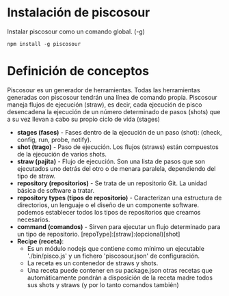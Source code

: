 # Instalación de piscosour

Instalar piscosour como un comando global. (-g) 

    npm install -g piscosour
     
# Definición de conceptos

Piscosour es un generador de herramientas. Todas las herramientas generadas con piscosour tendrán una línea de comando propia. 
Piscosour maneja flujos de ejecución (straw), es decir, cada ejecución de pisco desencadena la ejecución de un número determinado de pasos (shots) que a su vez llevan a cabo su propio ciclo de vida (stages)  

- **stages (fases)** - Fases dentro de la ejecución de un paso (shot): (check, config, run, probe, notify).
- **shot (trago)** - Paso de ejecución. Los flujos (straws) están compuestos de la ejecución de varios shots. 
- **straw (pajita)** - Flujo de ejecución. Son una lista de pasos que son ejecutados uno detrás del otro o de menara paralela, dependiendo del tipo de straw.
- **repository (repositorios)** - Se trata de un repositorio Git. La unidad básica de software a tratar.
- **repository types (tipos de repositorio)** - Caracterizan una estructura de directorios, un lenguaje o el diseño de un componente software. podemos establecer todos los tipos de repositorios que creamos necesarios.
- **command (comandos)** - Sirven para ejecutar un flujo determinado para un tipo de repositorio. [repoType]:[straw]:(opcional)[shot] 
- **Recipe (receta)**:
    - Es un módulo nodejs que contiene como mínimo un ejecutable './bin/pisco.js' y un fichero 'piscosour.json' de configuración.  
    - La receta es un contenedor de straws y shots.
    - Una receta puede contener en su package.json otras recetas que automáticamente pondrán a disposición de la receta madre todos sus shots y straws (y por lo tanto comandos también) 